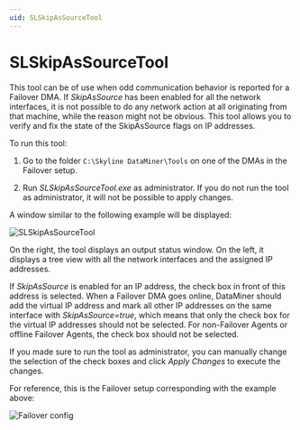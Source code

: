 ```yaml
---
uid: SLSkipAsSourceTool
---
```


# SLSkipAsSourceTool

This tool can be of use when odd communication behavior is reported for a Failover DMA. If *SkipAsSource* has been enabled for all the network interfaces, it is not possible to do any network action at all originating from that machine, while the reason might not be obvious. This tool allows you to verify and fix the state of the SkipAsSource flags on IP addresses.

To run this tool:

1. Go to the folder `C:\Skyline DataMiner\Tools` on one of the DMAs in the Failover setup.

1. Run *SLSkipAsSourceTool.exe* as administrator. If you do not run the tool as administrator, it will not be possible to apply changes.

A window similar to the following example will be displayed:

![SLSkipAsSourceTool](~/user-guide/images/SLSkipAsSource-Failover-Expected.png)

On the right, the tool displays an output status window. On the left, it displays a tree view with all the network interfaces and the assigned IP addresses.

If *SkipAsSource* is enabled for an IP address, the check box in front of this address is selected. When a Failover DMA goes online, DataMiner should add the virtual IP address and mark all other IP addresses on the same interface with *SkipAsSource=true*, which means that only the check box for the virtual IP addresses should not be selected. For non-Failover Agents or offline Failover Agents, the check box should not be selected.

If you made sure to run the tool as administrator, you can manually change the selection of the check boxes and click *Apply Changes* to execute the changes.

For reference, this is the Failover setup corresponding with the example above:

![Failover config](~/user-guide/images/SLSkipAsSource-Failover-Config.png)
